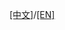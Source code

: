 [[中文]](../../../documents/hmi_solution/ugfx/ugfx_solution.md)/[[EN]]((../../../documents/hmi_solution/ugfx/ugfx_solution.md))
